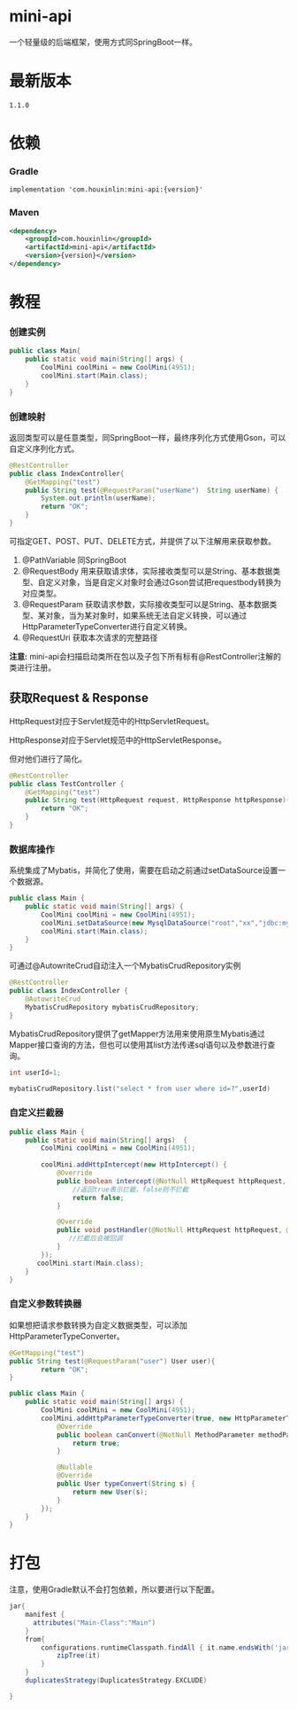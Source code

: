 # mini-api
 一个轻量级的后端框架，使用方式同SpringBoot一样。
 
# 最新版本
```text
1.1.0
```
# 依赖
### Gradle
```xml
implementation 'com.houxinlin:mini-api:{version}'
```
### Maven
```xml
<dependency>
    <groupId>com.houxinlin</groupId>
    <artifactId>mini-api</artifactId>
    <version>{version}</version>
</dependency>
```

# 教程
### 创建实例
```java
public class Main{
    public static void main(String[] args) {
        CoolMini coolMini = new CoolMini(4951);
        coolMini.start(Main.class);
    }
}
```

### 创建映射
返回类型可以是任意类型，同SpringBoot一样，最终序列化方式使用Gson，可以自定义序列化方式。
```java
@RestController
public class IndexController{
    @GetMapping("test")
    public String test(@RequestParam("userName")  String userName) {
        System.out.println(userName);
        return "OK";
    }
}
```
可指定GET、POST、PUT、DELETE方式，并提供了以下注解用来获取参数。
1. @PathVariable 同SpringBoot
2. @RequestBody 用来获取请求体，实际接收类型可以是String、基本数据类型、自定义对象，当是自定义对象时会通过Gson尝试把requestbody转换为对应类型。
3. @RequestParam 获取请求参数，实际接收类型可以是String、基本数据类型、某对象，当为某对象时，如果系统无法自定义转换，可以通过HttpParameterTypeConverter进行自定义转换。
4. @RequestUri 获取本次请求的完整路径

**注意:** mini-api会扫描启动类所在包以及子包下所有标有@RestController注解的类进行注册。
## 获取Request & Response
HttpRequest对应于Servlet规范中的HttpServletRequest。

HttpResponse对应于Servlet规范中的HttpServletResponse。

但对他们进行了简化。
```java
@RestController
public class TestController {
    @GetMapping("test")
    public String test(HttpRequest request, HttpResponse httpResponse){
        return "OK";
    }
}
```
### 数据库操作
系统集成了Mybatis，并简化了使用，需要在启动之前通过setDataSource设置一个数据源。
```java
public class Main {
    public static void main(String[] args) {
        CoolMini coolMini = new CoolMini(4951);
        coolMini.setDataSource(new MysqlDataSource("root","xx","jdbc:mysql://xxx:3306/name"));
        coolMini.start(Main.class);
    }
}
```
可通过@AutowriteCrud自动注入一个MybatisCrudRepository实例
```java
@RestController
public class IndexController {
    @AutowriteCrud
    MybatisCrudRepository mybatisCrudRepository;
}
```
MybatisCrudRepository提供了getMapper方法用来使用原生Mybatis通过Mapper接口查询的方法，但也可以使用其list方法传递sql语句以及参数进行查询。
```java
int userId=1;

mybatisCrudRepository.list("select * from user where id=?",userId)
```

### 自定义拦截器
```java
public class Main {
    public static void main(String[] args)  {
        CoolMini coolMini = new CoolMini(4951);
      
        coolMini.addHttpIntercept(new HttpIntercept() {
            @Override
            public boolean intercept(@NotNull HttpRequest httpRequest, @NotNull HttpResponse httpResponse) {
                //返回true表示拦截，false则不拦截
                return false;
            }

            @Override
            public void postHandler(@NotNull HttpRequest httpRequest, @NotNull HttpResponse httpResponse) {
               //拦截后会被回调
            }
        });
       coolMini.start(Main.class);
    }
}

```
### 自定义参数转换器
如果想把请求参数转换为自定义数据类型，可以添加HttpParameterTypeConverter。
```java
@GetMapping("test")
public String test(@RequestParam("user") User user){
        return "OK";
}
```
```java
public class Main {
    public static void main(String[] args) {
        CoolMini coolMini = new CoolMini(4951);
        coolMini.addHttpParameterTypeConverter(true, new HttpParameterTypeConverter<User>() {
            @Override
            public boolean canConvert(@NotNull MethodParameter methodParameter, @NotNull String s) {
                return true;
            }

            @Nullable
            @Override
            public User typeConvert(String s) {
                return new User(s);
            }
        });
    }
}
```

# 打包

注意，使用Gradle默认不会打包依赖，所以要进行以下配置。
```gradle
jar{
    manifest {
      attributes("Main-Class":"Main")
    }
    from{
        configurations.runtimeClasspath.findAll { it.name.endsWith('jar') }.collect {
            zipTree(it)
        }
    }
    duplicatesStrategy(DuplicatesStrategy.EXCLUDE)

}
```